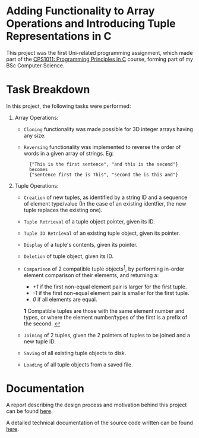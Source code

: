 # Adding Functionality to Array Operations and Introducing Tuple Representations in C

This project was the first Uni-related programming assignment, which made part of the [CPS1011: Programming Principles in C](https://www.um.edu.mt/courses/studyunit/CPS1011) course, forming part of my BSc Computer Science.

# Task Breakdown

In this project, the following tasks were performed:

1.  Array Operations:

    - `Cloning` functionality was made possible for 3D integer arrays having any size.
    - `Reversing` functionality was implemented to reverse the order of words in a given array of strings. Eg:

            {"This is the first sentence", "and this is the second"}
            becomes
            {"sentence first the is This", "second the is this and"}

2.  Tuple Operations:

    - `Creation` of new tuples, as identified by a string ID and a sequence of element type/value (In the case of an existing identfier, the new tuple replaces the existing one).
    - `Tuple Retrieval` of a tuple object pointer, given its ID.
    - `Tuple ID Retrieval` of an existing tuple object, given its pointer.
    - `Display` of a tuple's contents, given its pointer.
    - `Deletion` of tuple object, given its ID.
    - `Comparison` of 2 compatible tuple objects<sup id="a1">[1](#f1)</sup>, by performing in-order element comparison of their elements, and returning a:

      - _+1_ if the first non-equal element pair is larger for the first tuple.
      - _-1_ if the first non-equal element pair is smaller for the first tuple.
      - _0_ if all elements are equal.

      <b id="f1">1</b> Compatible tuples are those with the same element number and types, or where the element number/types of the first is a prefix of the second. [↩](#a1)

    - `Joining` of 2 tuples, given the 2 pointers of tuples to be joined and a new tuple ID.
    - `Saving` of all existing tuple objects to disk.
    - `Loading` of all tuple objects from a saved file.

# Documentation

A report describing the design process and motivation behind this project can be found [here](https://github.com/tristan-oa/C-Programming-Principles-1st-year/blob/master/Assignment_SPECIFICATION.pdf).

A detailed technical documentation of the source code written can be found [here](https://github.com/tristan-oa/C-Programming-Principles-1st-year/blob/master/DOCUMENTATION.pdf).
